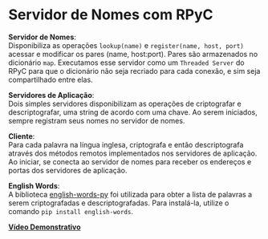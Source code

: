 # Servidor de Nomes com RPyC

**Servidor de Nomes**:  
Disponibiliza as operações ```lookup(name)``` e ```register(name, host, port)``` acessar e modificar os pares (name, host:port).
Pares são armazenados no dicionário ```map```.
Executamos esse servidor como um ```Threaded Server``` do RPyC para que o dicionário não seja recriado para cada conexão, e sim seja compartilhado entre elas.

**Servidores de Aplicação**:  
Dois simples servidores disponibilizam as operações de criptografar e descriptografar, uma string de acordo com uma chave. Ao serem iniciados, sempre registram seus nomes no servidor de nomes.

**Cliente**:  
Para cada palavra na língua inglesa, criptografa e então descriptografa através dos métodos remotos implementados nos servidores de aplicação.
Ao iniciar, se conecta ao servidor de nomes para receber os endereços e portas dos servidores de aplicação.

**English Words**:  
A biblioteca [english-words-py](https://github.com/mwiens91/english-words-py) foi utilizada para obter a lista de palavras a serem criptografadas e descriptografadas.
Para instalá-la, utilize o comando ```pip install english-words```.

[**Vídeo Demonstrativo**](https://youtu.be/EI0FI9JAphs)
